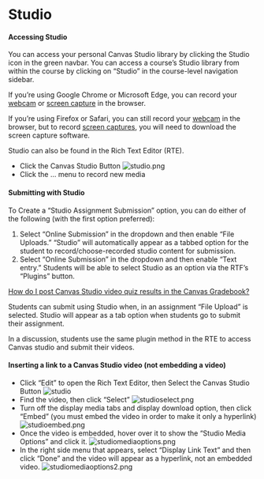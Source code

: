 # Studio

#### Accessing Studio
You can access your personal Canvas Studio library by clicking the Studio icon in the green navbar. You can access a course’s Studio library from within the course by clicking on “Studio” in the course-level navigation sidebar.

If you’re using Google Chrome or Microsoft Edge, you can record your [webcam](https://community.canvaslms.com/t5/Canvas-Studio-Guide/How-do-I-record-a-webcam-video-in-Canvas-Studio-using-a-Chrome/ta-p/594582) or [screen capture](https://community.canvaslms.com/t5/Canvas-Studio-Guide/How-do-I-record-a-screen-capture-video-in-Canvas-Studio-with-a/ta-p/587931) in the browser.

If you’re using Firefox or Safari, you can still record your [webcam](https://community.canvaslms.com/t5/Canvas-Studio-Guide/How-do-I-record-a-webcam-video-in-Canvas-Studio-with-a-Safari-or/ta-p/1687) in the browser, but to record [screen captures](https://community.canvaslms.com/t5/Canvas-Studio-Guide/How-do-I-record-a-screen-capture-video-in-Canvas-Studio-with-a/ta-p/1706), you will need to download the screen capture software.

Studio can also be found in the Rich Text Editor (RTE). 
- Click the Canvas Studio Button ![studio.png](studio.png)
- Click the … menu to record new media

#### Submitting with Studio

To Create a “Studio Assignment Submission” option, you can do either of the following (with the first option preferred):
1. Select “Online Submission” in the dropdown and then enable “File Uploads.” “Studio” will automatically appear as a tabbed option for the student to record/choose-recorded studio content for submission.
2. Select “Online Submission” in the dropdown and then enable “Text entry.” Students will be able to select Studio as an option via the RTF’s “Plugins” button. 

[How do I post Canvas Studio video quiz results in the Canvas Gradebook?](https://community.canvaslms.com/t5/Canvas-Studio-Guide/How-do-I-post-Canvas-Studio-video-quiz-results-in-the-Canvas/ta-p/1732)

Students can submit using Studio when, in an assignment “File Upload” is selected. Studio will appear as a tab option when students go to submit their assignment.

In a discussion, students use the same plugin method in the RTE to access Canvas studio and submit their videos.

#### Inserting a link to a Canvas Studio video (not embedding a video)

- Click “Edit” to open the Rich Text Editor, then Select the Canvas Studio Button ![studio](studio.png)
- Find the video, then click “Select” ![studioselect.png](studioselect.png)
- Turn off the display media tabs and display download option, then click “Embed” (you must embed the video in order to make it only a hyperlink) ![studioembed.png](studioembed.png)
- Once the video is embedded, hover over it to show the “Studio Media Options” and click it. ![studiomediaoptions.png](studiomediaoptions.png)
- In the right side menu that appears, select “Display Link Text” and then click “Done” and the video will appear as a hyperlink, not an embedded video. ![studiomediaoptions2.png](studiomediaoptions2.png)
